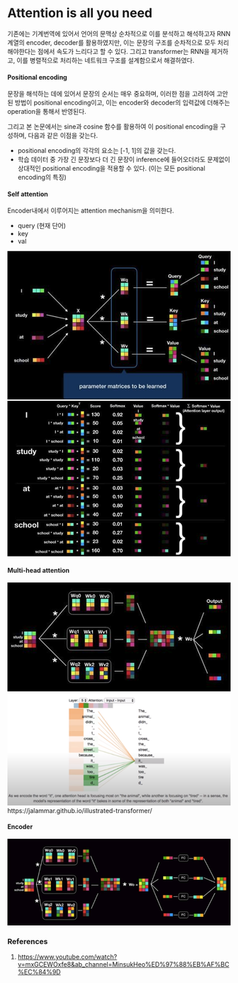 # Attention is all you need

기존에는 기계번역에 있어서 언어의 문맥상 순차적으로 이를 분석하고 해석하고자 RNN 계열의 encoder, decoder를 활용하였지만, 이는 문장의 구조를 순차적으로 모두 처리해야한다는 점에서 속도가 느리다고 할 수 있다. 그리고 transformer는 RNN을 제거하고, 이를 병렬적으로 처리하는 네트워크 구조를 설계함으로서 해결하였다.



#### Positional encoding
문장을 해석하는 데에 있어서 문장의 순서는 매우 중요하며, 이러한 점을 고려하여 고안된 방법이 positional encoding이고, 이는 encoder와 decoder의 입력값에 더해주는 operation을 통해서 반영된다.

그리고 본 논문에서는 sine과 cosine 함수를 활용하여 이 positional encoding을 구성하며, 다음과 같은 이점을 갖는다.

* positional encoding의 각각의 요소는 [-1, 1]의 값을 갖는다.
* 학습 데이터 중 가장 긴 문장보다 더 긴 문장이 inference에 들어오더라도 문제없이 상대적인 positional encoding을 적용할 수 있다. (이는 모든 positional encoding의 특징)


#### Self attention

Encoder내에서 이루어지는 attention mechanism을 의미한다.

* query (현재 단어)
* key
* val

<img src='./imgs/selfattn.png'>
<img src='./imgs/selfattn1.png'>


#### Multi-head attention

<img src='./imgs/selfattn2.png'>
<img src='./imgs/selfattn3.png'>
https://jalammar.github.io/illustrated-transformer/

#### Encoder

<img src='./imgs/selfattn4.png'>


### References
1. https://www.youtube.com/watch?v=mxGCEWOxfe8&ab_channel=MinsukHeo%ED%97%88%EB%AF%BC%EC%84%9D